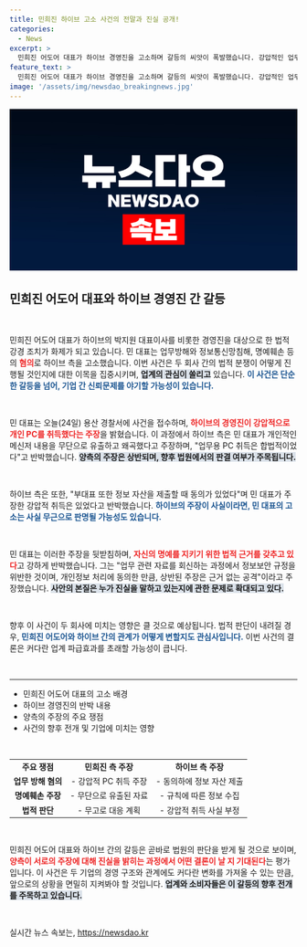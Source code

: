 ```yaml
---
title: 민희진 하이브 고소 사건의 전말과 진실 공개!
categories:
  - News
excerpt: >
  민희진 어도어 대표가 하이브 경영진을 고소하며 갈등의 씨앗이 폭발했습니다. 강압적인 업무용 PC 취득과 정보 유출을 놓고 양측의 주장이 맞부딪히고 뚜렷한 진실이 드러나지 않는 상황! 과연 이 사태의 결말은?
feature_text: >
  민희진 어도어 대표가 하이브 경영진을 고소하며 갈등의 씨앗이 폭발했습니다. 강압적인 업무용 PC 취득과 정보 유출을 놓고 양측의 주장이 맞부딪히고 뚜렷한 진실이 드러나지 않는 상황! 과연 이 사태의 결말은?
image: '/assets/img/newsdao_breakingnews.jpg'
---
```


<p><img src="/assets/img/newsdao_breakingnews.jpg" alt="pcversion 속보" /></p>

<h2 data-ke-size="size26">민희진 어도어 대표와 하이브 경영진 간 갈등</h2>

<p data-ke-size="size16">&nbsp;</p>

<p>민희진 어도어 대표가 하이브의 박지원 대표이사를 비롯한 경영진을 대상으로 한 법적 강경 조치가 화제가 되고 있습니다. 민 대표는 업무방해와 정보통신망침해, 명예훼손 등의  <b><span style="color: #ee2323;">혐의</span></b>로 하이브 측을 고소했습니다. 이번 사건은 두 회사 간의 법적 분쟁이 어떻게 진행될 것인지에 대한 이목을 집중시키며, <b><span style="background-color: #21538527;">업계의 관심이 쏠리고</span></b> 있습니다. <b><span style="color: #1a5490;">이 사건은 단순한 갈등을 넘어, 기업 간 신뢰문제를 야기할 가능성이 있습니다.</span></b> </p>

<p data-ke-size="size16">&nbsp;</p>

<p>민 대표는 오늘(24일) 용산 경찰서에 사건을 접수하며, <b><span style="color: #ee2323;">하이브의 경영진이 강압적으로 개인 PC를 취득했다는 주장</span></b>을 밝혔습니다. 이 과정에서 하이브 측은 민 대표가 개인적인 메신저 내용을 무단으로 유출하고 왜곡했다고 주장하며, "업무용 PC 취득은 합법적이었다"고 반박했습니다. <b><span style="background-color: #21538527;">양측의 주장은 상반되며, 향후 법원에서의 판결 여부가 주목됩니다.</span></b> </p>

<p data-ke-size="size16">&nbsp;</p>

<p>하이브 측은 또한, "부대표 또한 정보 자산을 제출할 때 동의가 있었다"며 민 대표가 주장한 강압적 취득은 있었다고 반박했습니다. <b><span style="color: #1a5490;">하이브의 주장이 사실이라면, 민 대표의 고소는 사실 무근으로 판명될 가능성도 있습니다.</span></b> </p>

<p data-ke-size="size16">&nbsp;</p>

<p>민 대표는 이러한 주장을 뒷받침하며, <b><span style="color: #ee2323;">자신의 명예를 지키기 위한 법적 근거를 갖추고 있다</span></b>고 강하게 반박했습니다. 그는 "업무 관련 자료를 회신하는 과정에서 정보보안 규정을 위반한 것이며, 개인정보 처리에 동의한 만큼, 상반된 주장은 근거 없는 공격"이라고 주장했습니다. <b><span style="background-color: #21538527;">사안의 본질은 누가 진실을 말하고 있는지에 관한 문제로 확대되고 있다.</span></b></p>

<p data-ke-size="size16">&nbsp;</p>

<p>향후 이 사건이 두 회사에 미치는 영향은 클 것으로 예상됩니다. 법적 판단이 내려질 경우, <b><span style="color: #1a5490;">민희진 어도어와 하이브 간의 관계가 어떻게 변할지도 관심사입니다.</span></b> 이번 사건의 결론은 커다란 업계 파급효과를 초래할 가능성이 큽니다.</p>

<p data-ke-size="size16">&nbsp;</p>

<hr>

<ul>
  <li>민희진 어도어 대표의 고소 배경</li>
  <li>하이브 경영진의 반박 내용</li>
  <li>양측의 주장의 주요 쟁점</li>
  <li>사건의 향후 전개 및 기업에 미치는 영향</li>
</ul>

<p data-ke-size="size16">&nbsp;</p> 

<table style="width: 100%;">
  <tbody>
    <tr>
      <td style="text-align: center; height: 17px;"><b>주요 쟁점</b></td>
      <td style="text-align: center; height: 17px;"><b>민희진 측 주장</b></td>
      <td style="text-align: center; height: 17px;"><b>하이브 측 주장</b></td>
    </tr>
    <tr>
      <td style="text-align: center; height: 17px;"><b>업무 방해 혐의</b></td>
      <td style="text-align: center; height: 17px;">- 강압적 PC 취득 주장</td>
      <td style="text-align: center; height: 17px;">- 동의하에 정보 자산 제출</td>
    </tr>
    <tr>
      <td style="text-align: center; height: 17px;"><b>명예훼손 주장</b></td>
      <td style="text-align: center; height: 17px;">- 무단으로 유출된 자료</td>
      <td style="text-align: center; height: 17px;">- 규칙에 따른 정보 수집</td>
    </tr>
    <tr>
      <td style="text-align: center; height: 17px;"><b>법적 판단</b></td>
      <td style="text-align: center; height: 17px;">- 무고로 대응 계획</td>
      <td style="text-align: center; height: 17px;">- 강압적 취득 사실 부정</td>
    </tr>
  </tbody>
</table>

<p data-ke-size="size16">&nbsp;</p>

<p>민희진 어도어 대표와 하이브 간의 갈등은 곧바로 법원의 판단을 받게 될 것으로 보이며, <b><span style="color: #ee2323;">양측이 서로의 주장에 대해 진실을 밝히는 과정에서 어떤 결론이 날 지 기대된다</span></b>는 평가입니다. 이 사건은 두 기업의 경영 구조와 관계에도 커다란 변화를 가져올 수 있는 만큼, 앞으로의 상황을 면밀히 지켜봐야 할 것입니다. <b><span style="background-color: #21538527;">업계와 소비자들은 이 갈등의 향후 전개를 주목하고 있습니다.</span></b></p>

<p data-ke-size="size16">&nbsp;</p>
실시간 뉴스 속보는, <a href="https://newsdao.kr" rel="dofollow">https://newsdao.kr</a>


